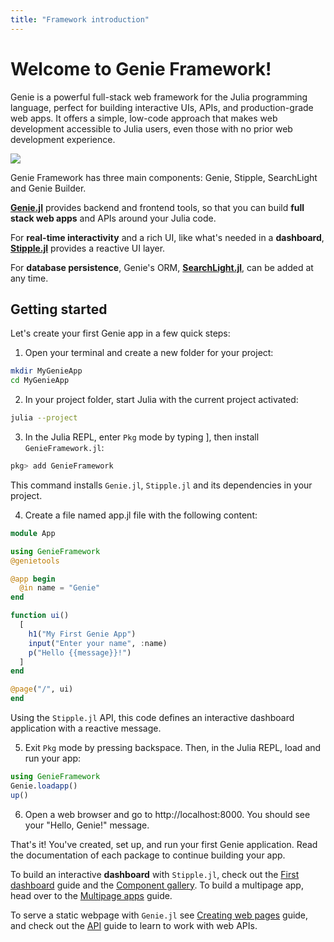 ```yaml
---
title: "Framework introduction"
---
```


# Welcome to Genie Framework!

Genie is a powerful full-stack web framework for the Julia programming language, perfect for building interactive UIs, APIs, and production-grade web apps. It offers a simple, low-code approach that makes web development accessible to Julia users, even those with no prior web development experience.


<img src="/assets/docs/guides/intro/framework.png">

Genie Framework has three main components: Genie, Stipple, SearchLight and Genie Builder.

**[Genie.jl](/framework/genie.jl/docs/)** provides backend and frontend tools, so that you can build **full stack web apps** and APIs around your Julia code.

For **real-time interactivity** and a rich UI, like what's needed in a **dashboard**, **[Stipple.jl](/framework/stipple.jl/docs/)** provides a reactive UI layer.

For **database persistence**, Genie's ORM, **[SearchLight.jl](/framework/searchlight.jl/docs)**, can be added at any time.


## Getting started

Let's create your first Genie app in a few quick steps:

1. Open your terminal and create a new folder for your project:

```bash
mkdir MyGenieApp
cd MyGenieApp
```

2. In your project folder, start Julia with the current project activated:

```bash
julia --project
```

3. In the Julia REPL, enter `Pkg` mode by typing ], then install `GenieFramework.jl`:

```julia
pkg> add GenieFramework
```

This command installs `Genie.jl`, `Stipple.jl` and its dependencies in your project.

4. Create a file named app.jl file with the following content:

```julia
module App

using GenieFramework
@genietools

@app begin
  @in name = "Genie"
end

function ui()
  [
    h1("My First Genie App")
    input("Enter your name", :name)
    p("Hello {{message}}!")
  ]
end

@page("/", ui)
end
```

Using the `Stipple.jl` API, this code defines an interactive dashboard application with a reactive message.

5. Exit `Pkg` mode by pressing backspace. Then, in the Julia REPL, load and run your app:

```julia
using GenieFramework
Genie.loadapp()
up()
```

6. Open a web browser and go to http://localhost:8000. You should see your "Hello, Genie!" message.

That's it! You've created, set up, and run your first Genie application. Read the documentation of each package to continue building your app.

To build an interactive **dashboard** with `Stipple.jl`, check out the [First dashboard](/framework/stipple.jl/guides/first-dashboard) guide and the [Component gallery](/framework/stipple.jl/docs/component-gallery). To build a multipage app, head over to the [Multipage apps](/docs/guides/multipage-apps) guide.

To serve a static webpage  with `Genie.jl`  see [Creating web pages](/framework/genie.jl/guides/creating-web-pages) guide, and check out the [API](/framework/genie.jl/guides/creating-an-api) guide to learn to work with web APIs.



